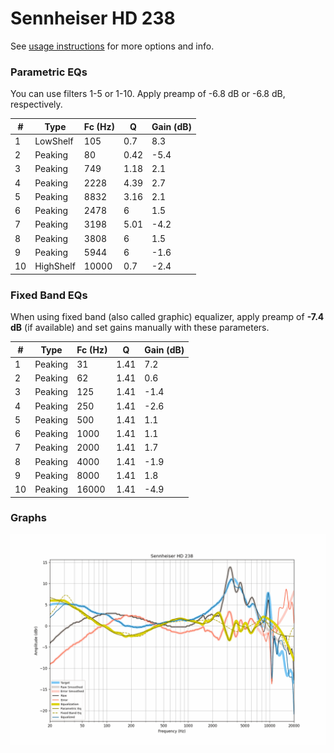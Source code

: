 # Sennheiser HD 238
See [usage instructions](https://github.com/jaakkopasanen/AutoEq#usage) for more options and info.

### Parametric EQs
You can use filters 1-5 or 1-10. Apply preamp of -6.8 dB or -6.8 dB, respectively.

|   # | Type      |   Fc (Hz) |    Q |   Gain (dB) |
|-----|-----------|-----------|------|-------------|
|   1 | LowShelf  |       105 | 0.7  |         8.3 |
|   2 | Peaking   |        80 | 0.42 |        -5.4 |
|   3 | Peaking   |       749 | 1.18 |         2.1 |
|   4 | Peaking   |      2228 | 4.39 |         2.7 |
|   5 | Peaking   |      8832 | 3.16 |         2.1 |
|   6 | Peaking   |      2478 | 6    |         1.5 |
|   7 | Peaking   |      3198 | 5.01 |        -4.2 |
|   8 | Peaking   |      3808 | 6    |         1.5 |
|   9 | Peaking   |      5944 | 6    |        -1.6 |
|  10 | HighShelf |     10000 | 0.7  |        -2.4 |

### Fixed Band EQs
When using fixed band (also called graphic) equalizer, apply preamp of **-7.4 dB** (if available) and set gains manually with these parameters.

|   # | Type    |   Fc (Hz) |    Q |   Gain (dB) |
|-----|---------|-----------|------|-------------|
|   1 | Peaking |        31 | 1.41 |         7.2 |
|   2 | Peaking |        62 | 1.41 |         0.6 |
|   3 | Peaking |       125 | 1.41 |        -1.4 |
|   4 | Peaking |       250 | 1.41 |        -2.6 |
|   5 | Peaking |       500 | 1.41 |         1.1 |
|   6 | Peaking |      1000 | 1.41 |         1.1 |
|   7 | Peaking |      2000 | 1.41 |         1.7 |
|   8 | Peaking |      4000 | 1.41 |        -1.9 |
|   9 | Peaking |      8000 | 1.41 |         1.8 |
|  10 | Peaking |     16000 | 1.41 |        -4.9 |

### Graphs
![](./Sennheiser%20HD%20238.png)
